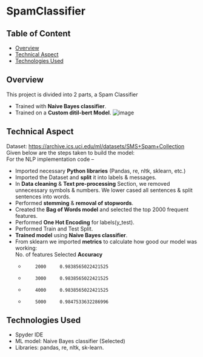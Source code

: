 # SpamClassifier

## Table of Content
  * [Overview](#overview)
  * [Technical Aspect](#technical-aspect)
  * [Technologies Used](#technologies-used)

## Overview
This project is divided into 2 parts, a Spam Classifier 
- Trained with **Naive Bayes classifier**.
- Trained on a **Custom ditil-bert Model**. 
![image](https://user-images.githubusercontent.com/76872499/150648250-61ed0d7d-2f5a-4f51-bbc9-91bf36c78881.png)

## Technical Aspect
Dataset: https://archive.ics.uci.edu/ml/datasets/SMS+Spam+Collection  
Given below are the steps taken to build the model:  
For the NLP implementation code –
  - Imported necessary **Python libraries** (Pandas, re, nltk, sklearn, etc.)
  -	Imported the Dataset and **split** it into labels & messages.
  -	In **Data cleaning** & **Text pre-processing** Section, we removed unnecessary symbols & numbers. We lower cased all sentences & split sentences into words.
  -	Performed **stemming** & **removal of stopwords**.
  -	Created the **Bag of Words model** and selected the top 2000 frequent features.
  -	Performed **One Hot Encoding** for labels(y_test).
  -	Performed Train and Test Split.
  -	**Trained model** using **Naive Bayes classifier**.
  -	From sklearn we imported **metrics** to calculate how good our model was working:  
     No. of features Selected    **Accuracy**   
    -         2000     0.9838565022421525
    -         3000     0.9838565022421525
    -         4000     0.9838565022421525
    -  	      5000     0.9847533632286996



## Technologies Used
- Spyder IDE
-	ML model: Naive Bayes classifier (Selected)
-	Libraries: pandas, re, nltk, sk-learn.

